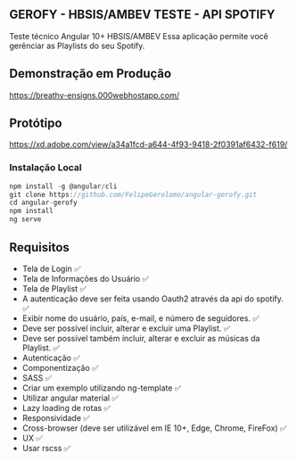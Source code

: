 ## GEROFY - HBSIS/AMBEV TESTE - API SPOTIFY

Teste técnico Angular 10+ HBSIS/AMBEV
Essa aplicação permite você gerênciar as Playlists do seu Spotify.

## Demonstração em Produção 
https://breathy-ensigns.000webhostapp.com/

## Protótipo
https://xd.adobe.com/view/a34a1fcd-a644-4f93-9418-2f0391af6432-f619/

### Instalação Local
```javascript
npm install -g @angular/cli
git clone https://github.com/FelipeGerolomo/angular-gerofy.git
cd angular-gerofy
npm install
ng serve
```

## Requisitos

  - Tela de Login ✅
  - Tela de Informações do Usuário ✅
  - Tela de Playlist ✅
  - A autenticação deve ser feita usando Oauth2 através da api do spotify. ✅
  - Exibir nome do usuário, país, e-mail, e número de seguidores. ✅
  - Deve ser possível incluir, alterar e excluir uma Playlist. ✅
  - Deve ser possível também incluir, alterar e excluir as músicas da Playlist. ✅
  - Autenticação ✅
  - Componentização ✅
  - SASS ✅
  - Criar um exemplo utilizando ng-template ✅
  - Utilizar angular material ✅
  - Lazy loading de rotas ✅
  - Responsividade ✅
  - Cross-browser (deve ser utilizável em IE 10+, Edge, Chrome, FireFox) ✅
  - UX ✅
  - Usar rscss ✅
